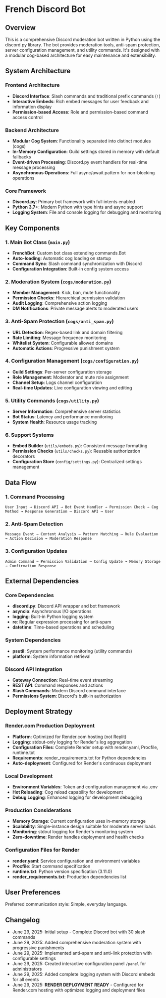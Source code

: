 # French Discord Bot

## Overview

This is a comprehensive Discord moderation bot written in Python using the discord.py library. The bot provides moderation tools, anti-spam protection, server configuration management, and utility commands. It's designed with a modular cog-based architecture for easy maintenance and extensibility.

## System Architecture

### Frontend Architecture
- **Discord Interface**: Slash commands and traditional prefix commands (`!`)
- **Interactive Embeds**: Rich embed messages for user feedback and information display
- **Permission-based Access**: Role and permission-based command access control

### Backend Architecture
- **Modular Cog System**: Functionality separated into distinct modules (cogs)
- **In-Memory Configuration**: Guild settings stored in memory with default fallbacks
- **Event-driven Processing**: Discord.py event handlers for real-time message processing
- **Asynchronous Operations**: Full async/await pattern for non-blocking operations

### Core Framework
- **Discord.py**: Primary bot framework with full intents enabled
- **Python 3.7+**: Modern Python with type hints and async support
- **Logging System**: File and console logging for debugging and monitoring

## Key Components

### 1. Main Bot Class (`main.py`)
- **FrenchBot**: Custom bot class extending commands.Bot
- **Auto-loading**: Automatic cog loading on startup
- **Command Sync**: Slash command synchronization with Discord
- **Configuration Integration**: Built-in config system access

### 2. Moderation System (`cogs/moderation.py`)
- **Member Management**: Kick, ban, mute functionality
- **Permission Checks**: Hierarchical permission validation
- **Audit Logging**: Comprehensive action logging
- **DM Notifications**: Private message alerts to moderated users

### 3. Anti-Spam Protection (`cogs/anti_spam.py`)
- **URL Detection**: Regex-based link and domain filtering
- **Rate Limiting**: Message frequency monitoring
- **Whitelist System**: Configurable allowed domains
- **Automatic Actions**: Progressive punishment system

### 4. Configuration Management (`cogs/configuration.py`)
- **Guild Settings**: Per-server configuration storage
- **Role Management**: Moderator and mute role assignment
- **Channel Setup**: Logs channel configuration
- **Real-time Updates**: Live configuration viewing and editing

### 5. Utility Commands (`cogs/utility.py`)
- **Server Information**: Comprehensive server statistics
- **Bot Status**: Latency and performance monitoring
- **System Health**: Resource usage tracking

### 6. Support Systems
- **Embed Builder** (`utils/embeds.py`): Consistent message formatting
- **Permission Checks** (`utils/checks.py`): Reusable authorization decorators
- **Configuration Store** (`config/settings.py`): Centralized settings management

## Data Flow

### 1. Command Processing
```
User Input → Discord API → Bot Event Handler → Permission Check → Cog Method → Response Generation → Discord API → User
```

### 2. Anti-Spam Detection
```
Message Event → Content Analysis → Pattern Matching → Rule Evaluation → Action Decision → Moderation Response
```

### 3. Configuration Updates
```
Admin Command → Permission Validation → Config Update → Memory Storage → Confirmation Response
```

## External Dependencies

### Core Dependencies
- **discord.py**: Discord API wrapper and bot framework
- **asyncio**: Asynchronous I/O operations
- **logging**: Built-in Python logging system
- **re**: Regular expression processing for anti-spam
- **datetime**: Time-based operations and scheduling

### System Dependencies
- **psutil**: System performance monitoring (utility commands)
- **platform**: System information retrieval

### Discord API Integration
- **Gateway Connection**: Real-time event streaming
- **REST API**: Command responses and actions
- **Slash Commands**: Modern Discord command interface
- **Permissions System**: Discord's built-in authorization

## Deployment Strategy

### Render.com Production Deployment
- **Platform**: Optimized for Render.com hosting (not Replit)
- **Logging**: stdout-only logging for Render's log aggregation
- **Configuration Files**: Complete Render setup with render.yaml, Procfile, runtime.txt
- **Requirements**: render_requirements.txt for Python dependencies
- **Auto-deployment**: Configured for Render's continuous deployment

### Local Development
- **Environment Variables**: Token and configuration management via .env
- **Hot Reloading**: Cog reload capability for development
- **Debug Logging**: Enhanced logging for development debugging

### Production Considerations
- **Memory Storage**: Current configuration uses in-memory storage
- **Scalability**: Single-instance design suitable for moderate server loads
- **Monitoring**: stdout logging for Render's monitoring system
- **Zero-downtime**: Render handles deployment and health checks

### Configuration Files for Render
- **render.yaml**: Service configuration and environment variables
- **Procfile**: Start command specification
- **runtime.txt**: Python version specification (3.11.0)
- **render_requirements.txt**: Production dependencies list

## User Preferences

Preferred communication style: Simple, everyday language.

## Changelog

- June 29, 2025: Initial setup - Complete Discord bot with 30 slash commands
- June 29, 2025: Added comprehensive moderation system with progressive punishments
- June 29, 2025: Implemented anti-spam and anti-link protection with configurable settings
- June 29, 2025: Created interactive configuration panel `/panel` for administrators
- June 29, 2025: Added complete logging system with Discord embeds for all events
- June 29, 2025: **RENDER DEPLOYMENT READY** - Configured for Render.com hosting with optimized logging and deployment files